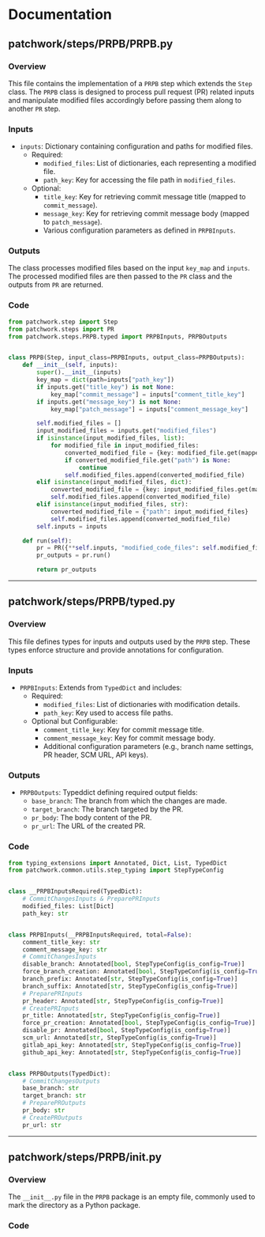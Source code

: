 # Documentation

## patchwork/steps/PRPB/PRPB.py

### Overview
This file contains the implementation of a `PRPB` step which extends the `Step` class. The `PRPB` class is designed to process pull request (PR) related inputs and manipulate modified files accordingly before passing them along to another `PR` step.

### Inputs
- `inputs`: Dictionary containing configuration and paths for modified files.
    - Required:
        - `modified_files`: List of dictionaries, each representing a modified file.
        - `path_key`: Key for accessing the file path in `modified_files`.
    - Optional:
        - `title_key`: Key for retrieving commit message title (mapped to `commit_message`).
        - `message_key`: Key for retrieving commit message body (mapped to `patch_message`).
        - Various configuration parameters as defined in `PRPBInputs`.

### Outputs
The class processes modified files based on the input `key_map` and `inputs`. The processed modified files are then passed to the `PR` class and the outputs from `PR` are returned.

### Code
```python
from patchwork.step import Step
from patchwork.steps import PR
from patchwork.steps.PRPB.typed import PRPBInputs, PRPBOutputs


class PRPB(Step, input_class=PRPBInputs, output_class=PRPBOutputs):
    def __init__(self, inputs):
        super().__init__(inputs)
        key_map = dict(path=inputs["path_key"])
        if inputs.get("title_key") is not None:
            key_map["commit_message"] = inputs["comment_title_key"]
        if inputs.get("message_key") is not None:
            key_map["patch_message"] = inputs["comment_message_key"]

        self.modified_files = []
        input_modified_files = inputs.get("modified_files")
        if isinstance(input_modified_files, list):
            for modified_file in input_modified_files:
                converted_modified_file = {key: modified_file.get(mapped_key) for key, mapped_key in key_map.items()}
                if converted_modified_file.get("path") is None:
                    continue
                self.modified_files.append(converted_modified_file)
        elif isinstance(input_modified_files, dict):
            converted_modified_file = {key: input_modified_files.get(mapped_key) for key, mapped_key in key_map.items()}
            self.modified_files.append(converted_modified_file)
        elif isinstance(input_modified_files, str):
            converted_modified_file = {"path": input_modified_files}
            self.modified_files.append(converted_modified_file)
        self.inputs = inputs

    def run(self):
        pr = PR({**self.inputs, "modified_code_files": self.modified_files})
        pr_outputs = pr.run()

        return pr_outputs
```

---

## patchwork/steps/PRPB/typed.py

### Overview
This file defines types for inputs and outputs used by the `PRPB` step. These types enforce structure and provide annotations for configuration.

### Inputs
- `PRPBInputs`: Extends from `TypedDict` and includes:
    - Required:
        - `modified_files`: List of dictionaries with modification details.
        - `path_key`: Key used to access file paths.
    - Optional but Configurable:
        - `comment_title_key`: Key for commit message title.
        - `comment_message_key`: Key for commit message body.
        - Additional configuration parameters (e.g., branch name settings, PR header, SCM URL, API keys).

### Outputs
- `PRPBOutputs`: Typeddict defining required output fields:
    - `base_branch`: The branch from which the changes are made.
    - `target_branch`: The branch targeted by the PR.
    - `pr_body`: The body content of the PR.
    - `pr_url`: The URL of the created PR.

### Code
```python
from typing_extensions import Annotated, Dict, List, TypedDict
from patchwork.common.utils.step_typing import StepTypeConfig


class __PRPBInputsRequired(TypedDict):
    # CommitChangesInputs & PreparePRInputs
    modified_files: List[Dict]
    path_key: str


class PRPBInputs(__PRPBInputsRequired, total=False):
    comment_title_key: str
    comment_message_key: str
    # CommitChangesInputs
    disable_branch: Annotated[bool, StepTypeConfig(is_config=True)]
    force_branch_creation: Annotated[bool, StepTypeConfig(is_config=True)]
    branch_prefix: Annotated[str, StepTypeConfig(is_config=True)]
    branch_suffix: Annotated[str, StepTypeConfig(is_config=True)]
    # PreparePRInputs
    pr_header: Annotated[str, StepTypeConfig(is_config=True)]
    # CreatePRInputs
    pr_title: Annotated[str, StepTypeConfig(is_config=True)]
    force_pr_creation: Annotated[bool, StepTypeConfig(is_config=True)]
    disable_pr: Annotated[bool, StepTypeConfig(is_config=True)]
    scm_url: Annotated[str, StepTypeConfig(is_config=True)]
    gitlab_api_key: Annotated[str, StepTypeConfig(is_config=True)]
    github_api_key: Annotated[str, StepTypeConfig(is_config=True)]


class PRPBOutputs(TypedDict):
    # CommitChangesOutputs
    base_branch: str
    target_branch: str
    # PreparePROutputs
    pr_body: str
    # CreatePROutputs
    pr_url: str
```

---

## patchwork/steps/PRPB/__init__.py

### Overview
The `__init__.py` file in the `PRPB` package is an empty file, commonly used to mark the directory as a Python package.

### Code
```python

```